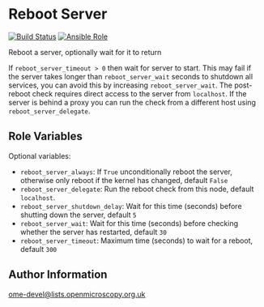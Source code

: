 Reboot Server
=============

[![Build Status](https://travis-ci.org/ome/ansible-role-reboot-server.svg)](https://travis-ci.org/ome/ansible-role-reboot-server)
[![Ansible Role](https://img.shields.io/ansible/role/41991.svg)](https://galaxy.ansible.com/ome/reboot_server/)

Reboot a server, optionally wait for it to return

If `reboot_server_timeout > 0` then wait for server to start.
This may fail if the server takes longer than `reboot_server_wait` seconds to shutdown all services, you can avoid this by increasing `reboot_server_wait`.
The post-reboot check requires direct access to the server from `localhost`.
If the server is behind a proxy you can run the check from a different host using `reboot_server_delegate`.


Role Variables
--------------

Optional variables:
- `reboot_server_always`: If `True` unconditionally reboot the server, otherwise only reboot if the kernel has changed, default `False`
- `reboot_server_delegate`: Run the reboot check from this node, default `localhost`.
- `reboot_server_shutdown_delay`: Wait for this time (seconds) before shutting down the server, default `5`
- `reboot_server_wait`: Wait for this time (seconds) before checking whether the server has restarted, default `30`
- `reboot_server_timeout`: Maximum time (seconds) to wait for a reboot, default `300`


Author Information
------------------

ome-devel@lists.openmicroscopy.org.uk
